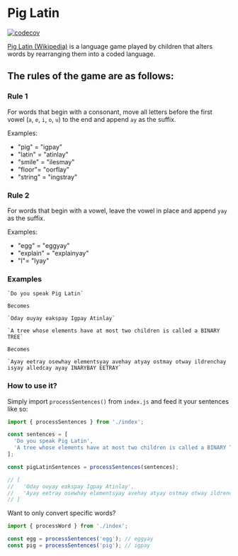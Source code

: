 # Pig Latin

[![codecov](https://codecov.io/gh/Octopixell/pig-latin/branch/master/graph/badge.svg?token=KM5DKPNZEE)](https://codecov.io/gh/Octopixell/pig-latin)


[Pig Latin (Wikipedia)](https://en.wikipedia.org/wiki/Pig_Latin) is a language game played by children that alters words by rearranging them into a coded language.

## The rules of the game are as follows:

### Rule 1

For words that begin with a consonant, move all letters before the first vowel (`a`, `e`, `i`, `o`, `u`)  to the end and append `ay` as the suffix. 

Examples:
* "pig" = "igpay"
* "latin" = "atinlay"
* "smile" = "ilesmay"
* "floor"= "oorflay"
* "string" = "ingstray"


### Rule 2

For words that begin with a vowel, leave the vowel in place and append `yay` as the suffix. 

Examples:
* "egg" = "eggyay"
* "explain" = "explainyay"
* "I"= "Iyay"


### Examples

```
`Do you speak Pig Latin`

Becomes

`Oday ouyay eakspay Igpay Atinlay`
```

```
`A tree whose elements have at most two children is called a BINARY TREE`  

Becomes

`Ayay eetray osewhay elementsyay avehay atyay ostmay otway ildrenchay isyay alledcay ayay INARYBAY EETRAY`  
```

### How to use it?

Simply import `processSentences()` from `index.js` and feed it your sentences like so:

```js
import { processSentences } from './index';

const sentences = [
  'Do you speak Pig Latin',
  'A tree whose elements have at most two children is called a BINARY TREE'
];

const pigLatinSentences = processSentences(sentences);

// [
//   'Oday ouyay eakspay Igpay Atinlay',
//   'Ayay eetray osewhay elementsyay avehay atyay ostmay otway ildrenchay isyay alledcay ayay INARYBAY EETRAY',
// ]

```

Want to only convert specific words? 

```js
import { processWord } from './index';

const egg = processSentences('egg'); // eggyay
const pig = processSentences('pig'); // igpay
```